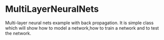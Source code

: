 # MultiLayerNeuralNets
Multi-layer neural nets example with back propagation.
It is simple class which will show how to model a network,how to train a network and to test the network.

